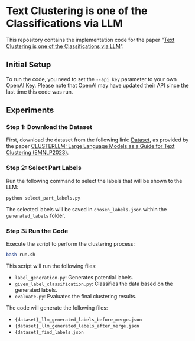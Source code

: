# Text Clustering is one of the Classifications via LLM

This repository contains the implementation code for the paper "[Text Clustering is one of the Classifications via LLM](https://arxiv.org/abs/2410.00927)".

## Initial Setup

To run the code, you need to set the `--api_key` parameter to your own OpenAI Key. Please note that OpenAI may have updated their API since the last time this code was run.

## Experiments

### Step 1: Download the Dataset

First, download the dataset from the following link: [Dataset](https://drive.google.com/file/d/1TBq3vkfm3OZLi90GVH-PVNKi3fk1Vba7/view?usp=sharing), as provided by the paper [CLUSTERLLM: Large Language Models as a Guide for Text Clustering (EMNLP2023)](https://aclanthology.org/2023.emnlp-main.858/).

### Step 2: Select Part Labels

Run the following command to select the labels that will be shown to the LLM:
```bash
python select_part_labels.py
```
The selected labels will be saved in `chosen_labels.json` within the `generated_labels` folder.

### Step 3: Run the Code
Execute the script to perform the clustering process:
```bash
bash run.sh
```
This script will run the following files:
- `label_generation.py`: Generates potential labels.
- `given_label_classification.py`: Classifies the data based on the generated labels.
- `evaluate.py`: Evaluates the final clustering results.

The code will generate the following files:
- `{dataset}_llm_generated_labels_before_merge.json`
- `{dataset}_llm_generated_labels_after_merge.json`
- `{dataset}_find_labels.json`

